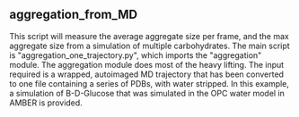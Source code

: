 ## aggregation_from_MD
This script will measure the average aggregate size per frame, and the max aggregate size from a simulation of multiple carbohydrates. The main script is "aggregation_one_trajectory.py", which imports the "aggregation" module. The aggregation module does most of the heavy lifting. The input required is a wrapped, autoimaged MD trajectory that has been converted to one file containing a series of PDBs, with water stripped. In this example, a simulation of B-D-Glucose that was simulated in the OPC water model in AMBER is provided.
